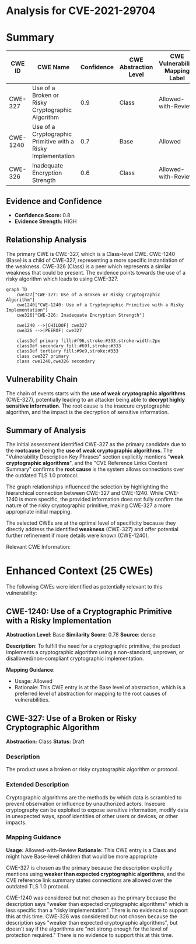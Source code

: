 # Analysis for CVE-2021-29704

# Summary
| CWE ID | CWE Name | Confidence | CWE Abstraction Level | CWE Vulnerability Mapping Label | CWE-Vulnerability Mapping Notes |
|---|---|---|---|---|---|
| CWE-327 | Use of a Broken or Risky Cryptographic Algorithm | 0.9 | Class | Allowed-with-Review | Primary CWE |
| CWE-1240 | Use of a Cryptographic Primitive with a Risky Implementation | 0.7 | Base | Allowed | Secondary Candidate |
| CWE-326 | Inadequate Encryption Strength | 0.6 | Class | Allowed-with-Review | Secondary Candidate |

## Evidence and Confidence

*   **Confidence Score:** 0.8
*   **Evidence Strength:** HIGH

## Relationship Analysis
The primary CWE is CWE-327, which is a Class-level CWE. CWE-1240 (Base) is a child of CWE-327, representing a more specific instantiation of the weakness. CWE-326 (Class) is a peer which represents a similar weakness that could be present. The evidence points towards the use of a risky algorithm which leads to using CWE-327.

```mermaid
graph TD
    cwe327["CWE-327: Use of a Broken or Risky Cryptographic Algorithm"]
    cwe1240["CWE-1240: Use of a Cryptographic Primitive with a Risky Implementation"]
    cwe326["CWE-326: Inadequate Encryption Strength"]

    cwe1240 -->|CHILDOF| cwe327
    cwe326 -->|PEEROF| cwe327

    classDef primary fill:#f96,stroke:#333,stroke-width:2px
    classDef secondary fill:#69f,stroke:#333
    classDef tertiary fill:#9e9,stroke:#333
    class cwe327 primary
    class cwe1240,cwe326 secondary
```

## Vulnerability Chain
The chain of events starts with the **use of weak cryptographic algorithms** (CWE-327), potentially leading to an attacker being able to **decrypt highly sensitive information**. The root cause is the insecure cryptographic algorithm, and the impact is the decryption of sensitive information.

## Summary of Analysis
The initial assessment identified CWE-327 as the primary candidate due to the **rootcause** being the **use of weak cryptographic algorithms**. The "Vulnerability Description Key Phrases" section explicitly mentions "**weak cryptographic algorithms**", and the "CVE Reference Links Content Summary" confirms the **root cause** is the system allows connections over the outdated TLS 1.0 protocol.

The graph relationships influenced the selection by highlighting the hierarchical connection between CWE-327 and CWE-1240. While CWE-1240 is more specific, the provided information does not fully confirm the nature of the risky cryptographic primitive, making CWE-327 a more appropriate initial mapping.

The selected CWEs are at the optimal level of specificity because they directly address the identified **weakness** (CWE-327) and offer potential further refinement if more details were known (CWE-1240).

Relevant CWE Information:

# Enhanced Context (25 CWEs)
The following CWEs were identified as potentially relevant to this vulnerability:

## CWE-1240: Use of a Cryptographic Primitive with a Risky Implementation
**Abstraction Level**: Base
**Similarity Score**: 0.78
**Source**: dense

**Description**:
To fulfill the need for a cryptographic primitive, the product implements a cryptographic algorithm using a non-standard, unproven, or disallowed/non-compliant cryptographic implementation.

**Mapping Guidance**:
- Usage: Allowed
- Rationale: This CWE entry is at the Base level of abstraction, which is a preferred level of abstraction for mapping to the root causes of vulnerabilities.

## CWE-327: Use of a Broken or Risky Cryptographic Algorithm
**Abstraction:** Class
**Status:** Draft

### Description
The product uses a broken or risky cryptographic algorithm or protocol.

### Extended Description
Cryptographic algorithms are the methods by which data is scrambled to prevent observation or influence by unauthorized actors. Insecure cryptography can be exploited to expose sensitive information, modify data in unexpected ways, spoof identities of other users or devices, or other impacts.

### Mapping Guidance
**Usage:** Allowed-with-Review
**Rationale:** This CWE entry is a Class and might have Base-level children that would be more appropriate

CWE-327 is chosen as the primary because the description explicitly mentions using **weaker than expected cryptographic algorithms**, and the CVE reference link summary states connections are allowed over the outdated TLS 1.0 protocol.

CWE-1240 was considered but not chosen as the primary because the description says "weaker than expected cryptographic algorithms" which is less specific than a "risky implementation". There is no evidence to support this at this time.
CWE-326 was considered but not chosen because the description says "weaker than expected cryptographic algorithms", but doesn't say if the algorithms are "not strong enough for the level of protection required." There is no evidence to support this at this time.